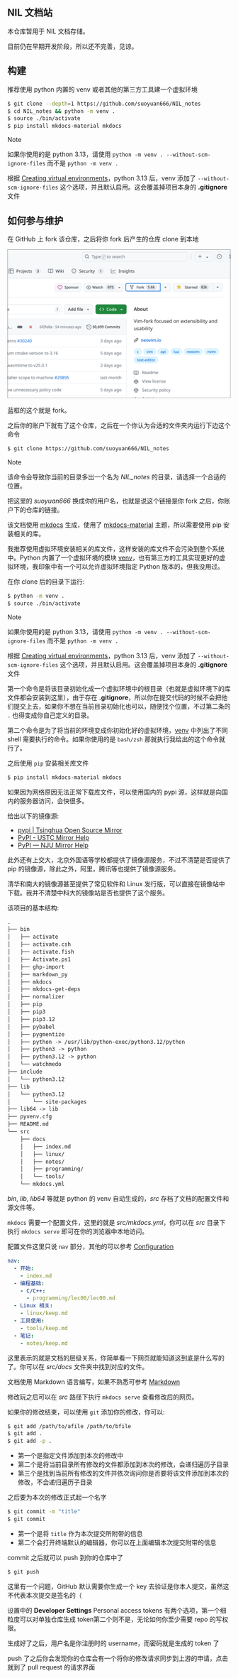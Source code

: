 ## NIL 文档站

本仓库暂用于 NIL 文档存储。

目前仍在早期开发阶段，所以还不完善，见谅。

## 构建

推荐使用 python 内置的 venv 或者其他的第三方工具建一个虚拟环境

```bash
$ git clone --depth=1 https://github.com/suoyuan666/NIL_notes
$ cd NIL_notes && python -m venv .
$ source ./bin/activate
$ pip install mkdocs-material mkdocs
```

> [!NOTE]
>
> 如果你使用的是 python 3.13，请使用 `python -m venv . --without-scm-ignore-files` 而不是 `python -m venv .`
>
> 根据 [Creating virtual environments](https://docs.python.org/3/library/venv.html#creating-virtual-environments)，python 3.13 后，venv 添加了 `--without-scm-ignore-files` 这个选项，并且默认启用。这会覆盖掉项目本身的 **.gitignore** 文件

##  如何参与维护

在 GitHub 上 fork 该仓库，之后将你 fork 后产生的仓库 clone 到本地

![fork_demo](./assets/img/fork_demo.png)

蓝框的这个就是 fork。

之后你的账户下就有了这个仓库，之后在一个你认为合适的文件夹内运行下边这个命令

```bash
$ git clone https://github.com/suoyuan666/NIL_notes
```

> [!NOTE]
>
> 该命令会导致你当前的目录多出一个名为 *NIL_notes* 的目录，请选择一个合适的位置。
>
> 把这里的 *suoyuan666* 换成你的用户名，也就是说这个链接是你 fork 之后，你账户下的仓库的链接。

该文档使用 [mkdocs](https://github.com/mkdocs/mkdocs) 生成，使用了 [mkdocs-material](https://github.com/squidfunk/mkdocs-material) 主题，所以需要使用 pip 安装相关的库。

我推荐使用虚拟环境安装相关的库文件，这样安装的库文件不会污染到整个系统中。Python 内置了一个虚拟环境的模块 [venv](https://docs.python.org/zh-cn/3/library/venv.html)，也有第三方的工具实现更好的虚拟环境，我印象中有一个可以允许虚拟环境指定 Python 版本的，但我没用过。

在你 clone 后的目录下运行:

```bash
$ python -m venv .
$ source ./bin/activate
```

> [!NOTE]
>
> 如果你使用的是 python 3.13，请使用 `python -m venv . --without-scm-ignore-files` 而不是 `python -m venv .`
>
> 根据 [Creating virtual environments](https://docs.python.org/3/library/venv.html#creating-virtual-environments)，python 3.13 后，venv 添加了 `--without-scm-ignore-files` 这个选项，并且默认启用。这会覆盖掉项目本身的 **.gitignore** 文件

第一个命令是将该目录初始化成一个虚拟环境中的根目录（也就是虚拟环境下的库文件都会安装到这里），由于存在 **.gitignore**，所以你在提交代码的时候不会把他们提交上去，如果你不想在当前目录初始化也可以，随便找个位置，不过第二条的 `.` 也得变成你自己定义的目录。

第二个命令是为了将当前的环境变成你初始化好的虚拟环境，[venv](https://docs.python.org/zh-cn/3/library/venv.html#how-venvs-work) 中列出了不同 shell 需要执行的命令。如果你使用的是 `bash/zsh` 那就执行我给出的这个命令就行了。

之后使用 `pip` 安装相关库文件

```bash
$ pip install mkdocs-material mkdocs
```

如果因为网络原因无法正常下载库文件，可以使用国内的 pypi 源，这样就是向国内的服务器访问，会快很多。

给出以下的镜像源:

- [pypi | Tsinghua Open Source Mirror](https://mirrors.tuna.tsinghua.edu.cn/help/pypi/)
- [PyPI - USTC Mirror Help](https://mirrors.ustc.edu.cn/help/pypi.html)
- [PyPI — NJU Mirror Help](https://nju-mirror-help.njuer.org/pypi.html)

此外还有上交大，北京外国语等学校都提供了镜像源服务，不过不清楚是否提供了 pip 的镜像源，除此之外，阿里，腾讯等也提供了镜像源服务。

清华和南大的镜像源甚至提供了常见软件和 Linux 发行版，可以直接在镜像站中下载。我并不清楚中科大的镜像站是否也提供了这个服务。

该项目的基本结构:

```txt
.
├── bin
│   ├── activate
│   ├── activate.csh
│   ├── activate.fish
│   ├── Activate.ps1
│   ├── ghp-import
│   ├── markdown_py
│   ├── mkdocs
│   ├── mkdocs-get-deps
│   ├── normalizer
│   ├── pip
│   ├── pip3
│   ├── pip3.12
│   ├── pybabel
│   ├── pygmentize
│   ├── python -> /usr/lib/python-exec/python3.12/python
│   ├── python3 -> python
│   ├── python3.12 -> python
│   └── watchmedo
├── include
│   └── python3.12
├── lib
│   └── python3.12
│       └── site-packages
├── lib64 -> lib
├── pyvenv.cfg
├── README.md
└── src
    ├── docs
    │   ├── index.md
    │   ├── linux/
    │   ├── notes/
    │   ├── programming/
    │   └── tools/
    └── mkdocs.yml
```

_bin_, _lib_, _lib64_ 等就是 python 的 venv 自动生成的，_src_ 存档了文档的配置文件和源文件等。

`mkdocs` 需要一个配置文件，这里的就是 _src/mkdocs.yml_，你可以在 _src_ 目录下执行 `mkdocs serve` 即可在你的浏览器中本地访问。

配置文件这里只说 `nav` 部分，其他的可以参考 [Configuration](https://www.mkdocs.org/user-guide/configuration/)

```yml
nav:
  - 开始:
    - index.md
  - 编程基础:
    - C/C++:
      - programming/lec00/lec00.md
  - Linux 相关:
    - linux/keep.md
  - 工具使用:
    - tools/keep.md
  - 笔记:
    - notes/keep.md
```

这里表示的就是文档的层级关系，你简单看一下网页就能知道这到底是什么写的了。你可以在 _src/docs_ 文件夹中找到对应的文件。

文档使用 Markdown 语言编写，如果不熟悉可参考 [Markdown](./misc/markdown/)

修改玩之后可以在 *src* 路径下执行 `mkdocs serve` 查看修改后的网页。

如果你的修改结束，可以使用 `git` 添加你的修改，你可以:

```bash
$ git add /path/to/afile /path/to/bfile
$ git add .
$ git add -p .
```

- 第一个是指定文件添加到本次的修改中
- 第二个是将当前目录所有修改的文件都添加到本次的修改，会递归遍历子目录
- 第三个是找到当前所有修改的文件并依次询问你是否要将该文件添加到本次的修改，不会递归遍历子目录

之后要为本次的修改正式起一个名字

```bash
$ git commit -m "title"
$ git commit
```

- 第一个是将 `title` 作为本次提交所附带的信息
- 第二个会打开终端默认的编辑器，你可以在上面编辑本次提交附带的信息

commit 之后就可以 push 到你的仓库中了

```bash
$ git push
```

这里有一个问题，GitHub 默认需要你生成一个 key 去验证是你本人提交，虽然这不代表本次提交是签名的（

设置中的 **Developer Settings** Personal access tokens 有两个选项，第一个细粒度可以对单独仓库生成 token第二个则不是，无论如何你至少需要 repo 的写权限。

生成好了之后，用户名是你注册时的 username，而密码就是生成的 token 了

push 了之后你会发现你的仓库会有一个将你的修改请求同步到上游的申请，点击就到了 pull request 的请求界面